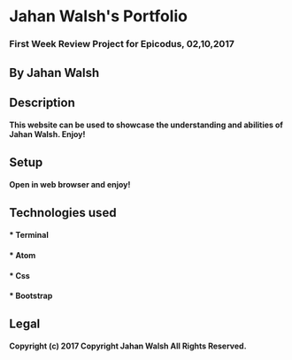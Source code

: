 # Jahan Walsh's Portfolio
### First Week Review Project for Epicodus, 02,10,2017
## By Jahan Walsh

## Description

#### This website can be used to showcase the understanding and abilities of Jahan Walsh. Enjoy!

## Setup
#### Open in web browser and **enjoy**!

## Technologies used
#### * Terminal
#### * Atom
#### * Css
#### * Bootstrap

## Legal
#### Copyright (c) 2017 Copyright Jahan Walsh All Rights Reserved.
